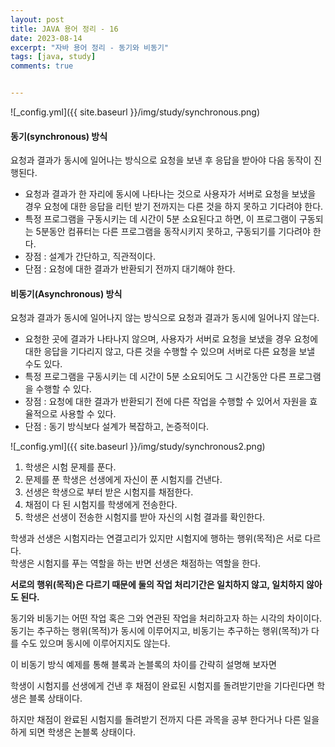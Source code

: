 ```yaml
---
layout: post
title: JAVA 용어 정리 - 16
date: 2023-08-14
excerpt: "자바 용어 정리 - 동기와 비동기"
tags: [java, study]
comments: true


---
```




![_config.yml]({{ site.baseurl }}/img/study/synchronous.png)

####  동기(synchronous) 방식

요청과 결과가 동시에 일어나는 방식으로 요청을 보낸 후 응답을 받아야 다음 동작이 진행된다.

- 요청과 결과가 한 자리에 동시에 나타나는 것으로 사용자가 서버로 요청을 보냈을 경우 요청에 대한 응답을 리턴 받기 전까지는 다른 것을 하지 못하고 기다려야 한다.
- 특정 프로그램을 구동시키는 데 시간이 5분 소요된다고 하면, 이 프로그램이 구동되는 5분동안 컴퓨터는 다른 프로그램을 동작시키지 못하고, 구동되기를 기다려야 한다.
- 장점 : 설계가 간단하고, 직관적이다.
- 단점 : 요청에 대한 결과가 반환되기 전까지 대기해야 한다. 

#### 비동기(Asynchronous) 방식

요청과 결과가 동시에 일어나지 않는 방식으로 요청과 결과가 동시에 일어나지 않는다.

- 요청한 곳에 결과가 나타나지 않으며, 사용자가 서버로 요청을 보냈을 경우 요청에 대한 응답을 기다리지 않고, 다른 것을 수행할 수 있으며 서버로 다른 요청을 보낼 수도 있다.
- 특정 프로그램을 구동시키는 데 시간이 5분 소요되어도 그 시간동안 다른 프로그램을 수행할 수 있다.
- 장점 : 요청에 대한 결과가 반환되기 전에 다른 작업을 수행할 수 있어서 자원을 효율적으로 사용할 수 있다.
- 단점 : 동기 방식보다 설계가 복잡하고, 논증적이다.

![_config.yml]({{ site.baseurl }}/img/study/synchronous2.png)

1. 학생은 시험 문제를 푼다.
2. 문제를 푼 학생은 선생에게 자신이 푼 시험지를 건낸다.
3. 선생은 학생으로 부터 받은 시험지를 채점한다.
4. 채점이 다 된 시험지를 학생에게 전송한다.
5. 학생은 선생이 전송한 시험지를 받아 자신의 시험 결과를 확인한다.

학생과 선생은 시험지라는 연결고리가 있지만 시험지에 행하는 행위(목적)은 서로 다르다.<br>학생은 시험지를 푸는 역할을 하는 반면 선생은 채점하는 역할을 한다.

**서로의 행위(목적)은 다르기 때문에 둘의 작업 처리기간은 일치하지 않고, 일치하지 않아도 된다.**

동기와 비동기는 어떤 작업 혹은 그와 연관된 작업을 처리하고자 하는 시각의 차이이다. 동기는 추구하는 행위(목적)가 동시에 이루어지고, 비동기는 추구하는 행위(목적)가 다를 수도 있으며 동시에 이루어지지도 않는다.

이 비동기 방식 예제를 통해 블록과 논블록의 차이를 간략히 설명해 보자면

학생이 시험지를 선생에게 건낸 후 채점이 완료된 시험지를 돌려받기만을 기다린다면 학생은 블록 상태이다.

하지만 채점이 완료된 시험지를 돌려받기 전까지 다른 과목을 공부 한다거나 다른 일을 하게 되면 학생은 논블록 상태이다.
